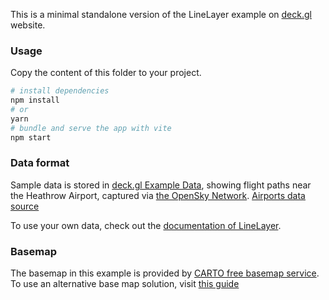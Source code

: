 This is a minimal standalone version of the LineLayer example
on [deck.gl](http://deck.gl) website.

### Usage

Copy the content of this folder to your project.

```bash
# install dependencies
npm install
# or
yarn
# bundle and serve the app with vite
npm start
```

### Data format

Sample data is stored in [deck.gl Example Data](https://github.com/visgl/deck.gl-data/tree/master/examples/line), showing flight paths near the Heathrow Airport, captured via [the OpenSky Network](https://opensky-network.org/). [Airports data source](http://www.naturalearthdata.com/)

To use your own data, check out
the [documentation of LineLayer](../../../docs/api-reference/layers/line-layer.md).

### Basemap

The basemap in this example is provided by [CARTO free basemap service](https://carto.com/basemaps). To use an alternative base map solution, visit [this guide](https://deck.gl/docs/get-started/using-with-map#using-other-basemap-services)

